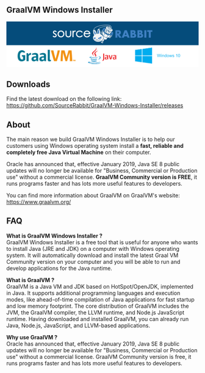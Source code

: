 GraalVM Windows Installer
------
<p align="center">
<a href="https://www.sourcerabbit.com/"><img src="https://github.com/SourceRabbit/GraalVM-Windows-Installer/blob/main/Images/Banner.png" alt="SourceRabbit.com"></a>
</p>


Downloads 
------
Find the latest download on the following link:<br>
https://github.com/SourceRabbit/GraalVM-Windows-Installer/releases

About 
------

The main reason we build GraalVM Windows Installer is to help our customers using Windows operating system install a <b>fast, reliable and completely free Java Virtual Machine</b> on their computer. 

Oracle has announced that, effective January 2019, Java SE 8 public updates will no longer be available for "Business, Commercial or Production use" without a commercial license. <b>GraalVM Community version is FREE</b>, it runs programs faster and has lots more useful features to developers.

You can find more information about GraalVM on GraalVM's website:<br>
<a href="https://www.graalvm.org/">https://www.graalvm.org/</a>


FAQ 
------

<b>What is GraalVM Windows Installer ?</b><br>
GraalVM Windows Installer is a free tool that is useful for anyone who wants to install Java (JRE and JDK) on a computer with Windows operating system. It will automatically download and install the latest Graal VM Community version on your computer and you will be able to run and develop applications for the Java runtime.

<b>What is GraalVM ?</b><br>
GraalVM is a Java VM and JDK based on HotSpot/OpenJDK, implemented in Java. It supports additional programming languages and execution modes, like ahead-of-time compilation of Java applications for fast startup and low memory footprint. The core distribution of GraalVM includes the JVM, the GraalVM compiler, the LLVM runtime, and Node.js JavaScript runtime. Having downloaded and installed GraalVM, you can already run Java, Node.js, JavaScript, and LLVM-based applications.

<b>Why use GraalVM ?</b><br>
Oracle has announced that, effective January 2019, Java SE 8 public updates will no longer be available for "Business, Commercial or Production use" without a commercial license. GraalVM Community version is free, it runs programs faster and has lots more useful features to developers.

